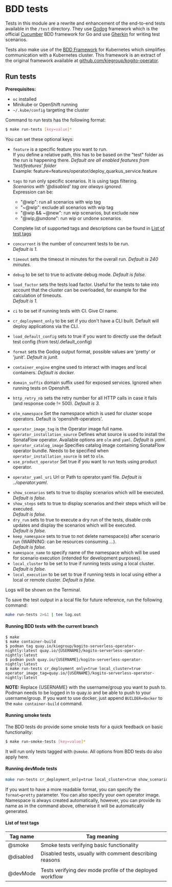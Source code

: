 # BDD tests

Tests in this module are a rewrite and enhancement of the end-to-end tests available in the `/test` directory.
They use [Godog](https://github.com/cucumber/godog) framework which is the official [Cucumber](https://cucumber.io/) BDD framework for Go and use [Gherkin](https://cucumber.io/docs/gherkin/) for writing test scenarios.

Tests also make use of the [BDD Framework](https://github.com/apache/incubator-kie-kogito-serverless-operator/tree/main/bddframework) for Kubernetes which simplifies communication with a Kubernetes cluster. This framework is an extract of the original framework available at [github.com/kiegroup/kogito-operator](https://github.com/kiegroup/kogito-operator/tree/main/test).

## Run tests

**Prerequisites:**
* `oc` installed
* Minikube or OpenShift running
* `~/.kube/config` targeting the cluster

Command to run tests has the following format:
```bash
$ make run-tests [key=value]*
```

You can set these optional keys:

<!--- tests configuration -->
- `feature` is a specific feature you want to run.  
  If you define a relative path, this has to be based on the "test" folder as the run is happening there.
  *Default are all enabled features from 'test/features' folder*  
  Example: feature=features/operator/deploy_quarkus_service.feature
- `tags` to run only specific scenarios. It is using tags filtering.  
  *Scenarios with '@disabled' tag are always ignored.*  
  Expression can be:
    - "@wip": run all scenarios with wip tag
    - "~@wip": exclude all scenarios with wip tag
    - "@wip && ~@new": run wip scenarios, but exclude new
    - "@wip,@undone": run wip or undone scenarios

  Complete list of supported tags and descriptions can be found in [List of test tags](#list-of-test-tags)
- `concurrent` is the number of concurrent tests to be run.  
  *Default is 1.*
- `timeout` sets the timeout in minutes for the overall run.
  *Default is 240 minutes.*
- `debug` to be set to true to activate debug mode.
  *Default is false.*
- `load_factor` sets the tests load factor. Useful for the tests to take into account that the cluster can be overloaded, for example for the calculation of timeouts.  
  *Default is 1.*
- `ci` to be set if running tests with CI. Give CI name.
- `cr_deployment_only` to be set if you don't have a CLI built. Default will deploy applications via the CLI.
- `load_default_config` sets to true if you want to directly use the default test config (from test/.default_config)
- `format` sets the Godog output format, possible values are 'pretty' or 'junit'. *Default is junit.*
- `container_engine` engine used to interact with images and local containers.
  *Default is docker.*
- `domain_suffix` domain suffix used for exposed services. Ignored when running tests on Openshift.
- `http_retry_nb` sets the retry number for all HTTP calls in case it fails (and response code != 500).
  *Default is 3.*
- `olm_namespace` Set the namespace which is used for cluster scope operators. Default is 'openshift-operators'.
<!--- operator information -->
- `operator_image_tag` is the Operator image full name.
- `operator_installation_source` Defines what source is used to install the SonataFlow operator. Available options are `olm` and `yaml`.
  *Default is yaml*.
- `operator_catalog_image` Specifies catalog image containing SonataFlow operator bundle. Needs to be specified when `operator_installation_source` is set to `olm`.
- `use_product_operator` Set true if you want to run tests using product operator.
<!--- files/binaries -->
- `operator_yaml_uri` Url or Path to operator.yaml file.
  *Default is ../operator.yaml*.
<!--- development options -->
- `show_scenarios` sets to true to display scenarios which will be executed.  
  *Default is false.*
- `show_steps` sets to true to display scenarios and their steps which will be executed.  
  *Default is false.*
- `dry_run` sets to true to execute a dry run of the tests, disable crds updates and display the scenarios which will be executed.  
  *Default is false.*
- `keep_namespace` sets to true to not delete namespace(s) after scenario run (WARNING: can be resources consuming ...).  
  *Default is false.*
- `namespace_name` to specify name of the namespace which will be used for scenario execution (intended for development purposes).
- `local_cluster` to be set to true if running tests using a local cluster.
  *Default is false.*
- `local_execution` to be set to true if running tests in local using either a local or remote cluster.
  *Default is false.*

Logs will be shown on the Terminal.

To save the test output in a local file for future reference, run the following command:

```bash
make run-tests 2>&1 | tee log.out
```

#### Running BDD tests with the current branch

```
$ make
$ make container-build
$ podman tag quay.io/kiegroup/kogito-serverless-operator-nightly:latest quay.io/{USERNAME}/kogito-serverless-operator-nightly:latest
$ podman push quay.io/{USERNAME}/kogito-serverless-operator-nightly:latest
$ make run-tests cr_deployment_only=true local_cluster=true operator_image_tag=quay.io/{USERNAME}/kogito-serverless-operator-nightly:latest
```

**NOTE:** Replace {USERNAME} with the username/group you want to push to. Podman needs to be logged in to quay.io and be able to push to your username/group. If you want to use docker, just append `BUILDER=docker` to the `make container-build` command.

#### Running smoke tests

The BDD tests do provide some smoke tests for a quick feedback on basic functionality:

```bash
$ make run-smoke-tests [key=value]*
```

It will run only tests tagged with `@smoke`.
All options from BDD tests do also apply here.

#### Running devMode tests
```bash
make run-tests cr_deployment_only=true local_cluster=true show_scenarios=true tags=devMode  namespace_name=my-namespace operator_image_tag=quay.io/kiegroup/kogito-serverless-operator-nightly:latest
```

If you want to have a more readable format, you can specify the `format=pretty` parameter. You can also specify your own operator image. Namespace is always created automatically, however, you can provide its name as in the command above, otherwise it will be automatically generated.

#### List of test tags

| Tag name  | Tag meaning                                               |
|-----------|-----------------------------------------------------------|
| @smoke    | Smoke tests verifying basic functionality                 |
| @disabled | Disabled tests, usually with comment describing reasons   |
|           |                                                           |
| @devMode  | Tests verifying dev mode profile of the deployed workflow |

